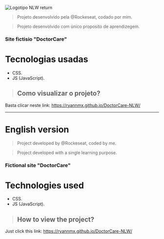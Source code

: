 ![Logotipo NLW return](https://user-images.githubusercontent.com/105246720/177180178-e6250e48-cd91-4ab5-ae1d-327937aee581.png)

> Projeto desenvolvido pela @Rockeseat, codado por mim.

> Projeto desenvolvido com único proposito de aprendizegem.

### Site fictisio "DoctorCare"

# Tecnologias usadas

* CSS.
* JS (JavaScript).

>## Como visualizar o projeto? 

Basta clicar neste link: https://ryannmx.github.io/DoctorCare-NLW/

____________________________________________________________________________________________________________________________________

# English version

> Project developed by @Rockeseat, coded by me.

> Project developed with a single learning purpose.

### Fictional site "DoctorCare"

# Technologies used

* CSS.
* JS (JavaScript).

>## How to view the project?

Just click this link: https://ryannmx.github.io/DoctorCare-NLW/
